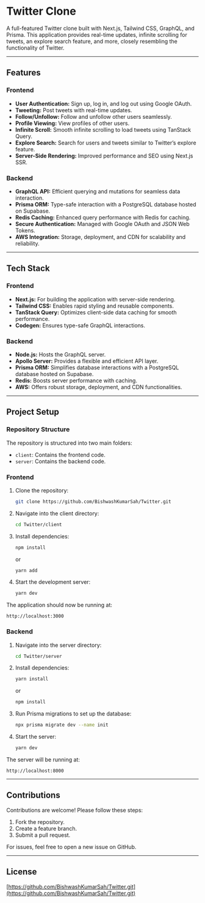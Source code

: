 # Twitter Clone

A full-featured Twitter clone built with Next.js, Tailwind CSS, GraphQL, and Prisma. This application provides real-time updates, infinite scrolling for tweets, an explore search feature, and more, closely resembling the functionality of Twitter.

---

## Features

### Frontend

- **User Authentication:** Sign up, log in, and log out using Google OAuth.
- **Tweeting:** Post tweets with real-time updates.
- **Follow/Unfollow:** Follow and unfollow other users seamlessly.
- **Profile Viewing:** View profiles of other users.
- **Infinite Scroll:** Smooth infinite scrolling to load tweets using TanStack Query.
- **Explore Search:** Search for users and tweets similar to Twitter’s explore feature.
- **Server-Side Rendering:** Improved performance and SEO using Next.js SSR.

### Backend

- **GraphQL API:** Efficient querying and mutations for seamless data interaction.
- **Prisma ORM:** Type-safe interaction with a PostgreSQL database hosted on Supabase.
- **Redis Caching:** Enhanced query performance with Redis for caching.
- **Secure Authentication:** Managed with Google OAuth and JSON Web Tokens.
- **AWS Integration:** Storage, deployment, and CDN for scalability and reliability.

---

## Tech Stack

### Frontend

- **Next.js:** For building the application with server-side rendering.
- **Tailwind CSS:** Enables rapid styling and reusable components.
- **TanStack Query:** Optimizes client-side data caching for smooth performance.
- **Codegen:** Ensures type-safe GraphQL interactions.

### Backend

- **Node.js:** Hosts the GraphQL server.
- **Apollo Server:** Provides a flexible and efficient API layer.
- **Prisma ORM:** Simplifies database interactions with a PostgreSQL database hosted on Supabase.
- **Redis:** Boosts server performance with caching.
- **AWS:** Offers robust storage, deployment, and CDN functionalities.

---

## Project Setup

### Repository Structure

The repository is structured into two main folders:
- `client`: Contains the frontend code.
- `server`: Contains the backend code.

### Frontend

1. Clone the repository:

   ```bash
   git clone https://github.com/BishwashKumarSah/Twitter.git
   ```

2. Navigate into the client directory:

   ```bash
   cd Twitter/client
   ```

3. Install dependencies:

   ```bash
   npm install
   ```

   or

   ```bash
   yarn add
   ```

4. Start the development server:

   ```bash
   yarn dev
   ```

The application should now be running at:

```
http://localhost:3000
```

### Backend

1. Navigate into the server directory:

   ```bash
   cd Twitter/server
   ```

2. Install dependencies:

   ```bash
   yarn install
   ```

   or

   ```bash
   npm install
   ```

3. Run Prisma migrations to set up the database:

   ```bash
   npx prisma migrate dev --name init
   ```

4. Start the server:

   ```bash
   yarn dev
   ```

The server will be running at:

```
http://localhost:8000
```

---

## Contributions

Contributions are welcome! Please follow these steps:

1. Fork the repository.
2. Create a feature branch.
3. Submit a pull request.

For issues, feel free to open a new issue on GitHub.

---

## License


[https://github.com/BishwashKumarSah/Twitter.git](https://github.com/BishwashKumarSah/Twitter.git)

